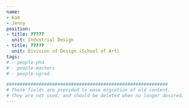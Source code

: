 ```yaml
---
name:
- Kam
- Jenny
position:
- title: ?????
  unit: Industrial Design
- title: ?????
  unit: Division of Design (School of Art)
tags:
# - people-phd
# - people-masters
# - people-ugrad

############################################################
# These fields are provided to ease migration of old content.
# They are not used, and should be deleted when no longer desired.
---
```

